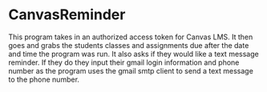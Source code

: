 # CanvasReminder
This program takes in an authorized access token for Canvas LMS. It then goes and grabs the students classes and assignments due after the date and time the program was run. It also asks if they would like a text message reminder. If they do they input their gmail login information and phone number as the program uses the gmail smtp client to send a text message to the phone number.
